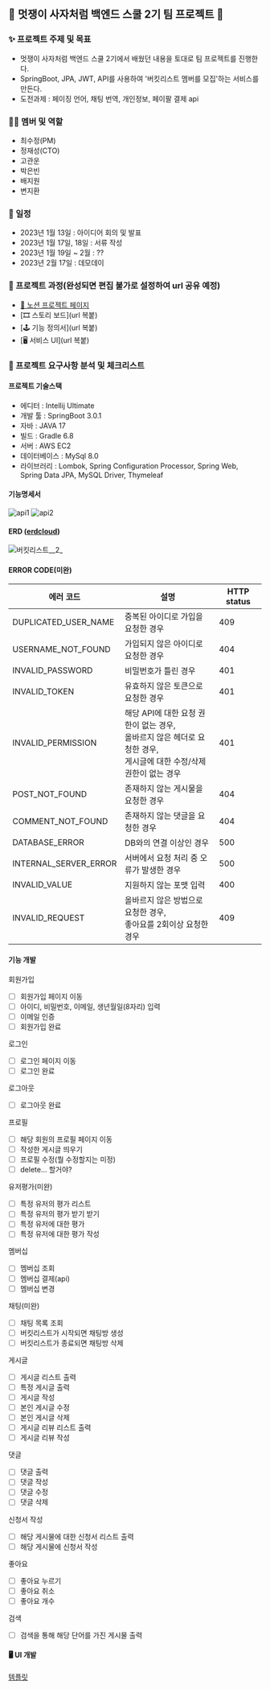 ## 🦁 멋쟁이 사자처럼 백엔드 스쿨 2기 팀 프로젝트 🦁


### ✨ 프로젝트 주제 및 목표
- 멋쟁이 사자처럼 백엔드 스쿨 2기에서 배웠던 내용을 토대로 팀 프로젝트를 진행한다.
- SpringBoot, JPA, JWT, API를 사용하여 '버킷리스트 멤버를 모집'하는 서비스를 만든다.
- 도전과제 : 페이징 언어, 채팅 번역, 개인정보, 페이팔 결제 api

### 🙋‍♀️ 멤버 및 역할
- 최수정(PM)
- 정재성(CTO)
- 고관운
- 박은빈
- 배지원
- 변지환

### 📅 일정
- 2023년 1월 13일 : 아이디어 회의 및 발표
- 2023년 1월 17일, 18일 : 서류 작성
- 2023년 1월 19일 ~ 2월 : ??
- 2023년 2월 17일 : 데모데이

### 🎯 프로젝트 과정(완성되면 편집 불가로 설정하여 url 공유 예정)

- [📄 노션 프로젝트 페이지](https://ringed-suggestion-46f.notion.site/56e1241b82724ce18640168d351920bb)
- [🎞 스토리 보드](url 복붙)
- [🕹 기능 정의서](url 복붙)
- [🖥 서비스 UI](url 복붙)

### 🔖 프로젝트 요구사항 분석 및 체크리스트

#### 프로젝트 기술스택
- 에디터 : Intellij Ultimate
- 개발 툴 : SpringBoot 3.0.1
- 자바 : JAVA 17
- 빌드 : Gradle 6.8
- 서버 : AWS EC2
- 데이터베이스 : MySql 8.0
- 라이브러리 : Lombok, Spring Configuration Processor, Spring Web, Spring Data JPA, MySQL Driver, Thymeleaf

#### 기능명세서

![api1](/uploads/1d99611370959d2fc529d22cf005d218/api1.jpg)
![api2](/uploads/853c95e256d8adf587904e8235aad901/api2.jpg)

#### ERD ([erdcloud](https://www.erdcloud.com/d/Y9ZeR96ohN2erCebh))

![버킷리스트__2_](/uploads/1a6e5ed871b003186364e12243f615b9/버킷리스트__2_.png)

#### ERROR CODE(미완)
| 에러 코드 | 설명                                                                           | HTTP status |
| --- |------------------------------------------------------------------------------|-------------|
| DUPLICATED_USER_NAME | 중복된 아이디로 가입을 요청한 경우                                                          | 409         |
| USERNAME_NOT_FOUND | 가입되지 않은 아이디로 요청한 경우                                                          | 404         |
| INVALID_PASSWORD | 비밀번호가 틀린 경우                                                                  | 401         |
| INVALID_TOKEN | 유효하지 않은 토큰으로 요청한 경우                                                          | 401         |
| INVALID_PERMISSION | 해당 API에 대한 요청 권한이 없는 경우,<br> 올바르지 않은 헤더로 요청한 경우,<br> 게시글에 대한 수정/삭제 권한이 없는 경우 | 401         |
| POST_NOT_FOUND | 존재하지 않는 게시물을 요청한 경우                                                          | 404         |
| COMMENT_NOT_FOUND | 존재하지 않는 댓글을 요청한 경우                                                           | 404         |
| DATABASE_ERROR | DB와의 연결 이상인 경우                                                               | 500         |
| INTERNAL_SERVER_ERROR | 서버에서 요청 처리 중 오류가 발생한 경우                                                      | 500         |
| INVALID_VALUE | 지원하지 않는 포맷 입력                                                                | 400         |
| INVALID_REQUEST | 올바르지 않은 방법으로 요청한 경우, <br>좋아요를 2회이상 요청한 경우 | 409         |

#### 기능 개발
회원가입
- [ ] 회원가입 페이지 이동
- [ ] 아이디, 비밀번호, 이메일, 생년월일(8자리) 입력
- [ ] 이메일 인증
- [ ] 회원가입 완료

로그인
- [ ] 로그인 페이지 이동
- [ ] 로그인 완료

로그아웃
- [ ] 로그아웃 완료

프로필
- [ ] 해당 회원의 프로필 페이지 이동
- [ ] 작성한 게시글 띄우기
- [ ] 프로필 수정(뭘 수정할지는 미정)
- [ ] delete... 할거야?

유저평가(미완)
- [ ] 특정 유저의 평가 리스트
- [ ] 특정 유저의 평가 받기 받기
- [ ] 특정 유저에 대한 평가
- [ ] 특정 유저에 대한 평가 작성

멤버십
- [ ] 멤버십 조회
- [ ] 멤버십 결제(api)
- [ ] 멤버십 변경

채팅(미완)
- [ ] 채팅 목록 조회
- [ ] 버킷리스트가 시작되면 채팅방 생성
- [ ] 버킷리스트가 종료되면 채팅방 삭제

게시글
- [ ] 게시글 리스트 출력
- [ ] 특정 게시글 출력
- [ ] 게시글 작성
- [ ] 본인 게시글 수정
- [ ] 본인 게시글 삭제
- [ ] 게시글 리뷰 리스트 출력
- [ ] 게시글 리뷰 작성

댓글
- [ ] 댓글 출력
- [ ] 댓글 작성
- [ ] 댓글 수정
- [ ] 댓글 삭제

신청서 작성
- [ ] 해당 게시물에 대한 신청서 리스트 출력
- [ ] 해당 게시물에 신청서 작성

좋아요
- [ ] 좋아요 누르기
- [ ] 좋아요 취소
- [ ] 좋아요 개수

검색
- [ ] 검색을 통해 해당 단어를 가진 게시물 출력

#### 🖥 UI 개발
[템플릿](https://themes.iamabdus.com/star/2.2/index.html)


